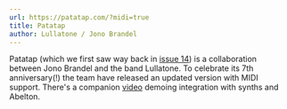 ```yaml
---
url: https://patatap.com/?midi=true​
title: Patatap
author: Lullatone / Jono Brandel
---
```


Patatap (which we first saw way back in [issue 14](https://www.webaudioweekly.com/14)) is a collaboration between Jono Brandel and the band Lullatone. To celebrate its 7th anniversary(!) the team have released an updated version with MIDI support. There's a companion [video](https://www.youtube.com/watch?v=o5igwpQIpi4) demoing integration with synths and Abelton.
